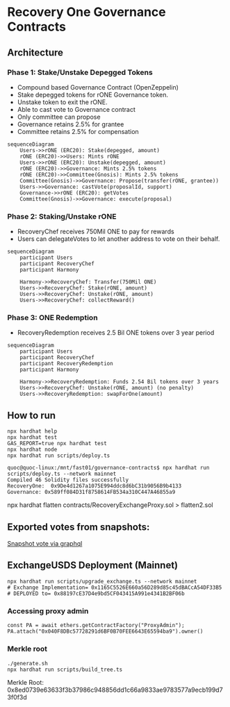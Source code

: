 # Recovery One Governance Contracts

## Architecture

### Phase 1: Stake/Unstake Depegged Tokens

* Compound based Governance Contract (OpenZeppelin)
* Stake depegged tokens for rONE Governance token.
* Unstake token to exit the rONE.
* Able to cast vote to Governance contract
* Only committee can propose
* Governance retains 2.5% for grantee
* Committee retains 2.5% for compensation

```mermaid
sequenceDiagram
    Users->>rONE (ERC20): Stake(depegged, amount)
    rONE (ERC20)->>Users: Mints rONE
    Users->>rONE (ERC20): Unstake(depegged, amount)
    rONE (ERC20)->>Governance: Mints 2.5% tokens
    rONE (ERC20)->>Committee(Gnosis): Mints 2.5% tokens
    Committee(Gnosis)->>Governance: Propose(transfer(rONE, grantee))
    Users->>Governance: castVote(proposalId, support)
    Governance->>rONE (ERC20): getVotes
    Committee(Gnosis)->>Governance: execute(proposal)
```

### Phase 2: Staking/Unstake rONE

* RecoveryChef receives 750Mil ONE to pay for rewards
* Users can delegateVotes to let another address to vote on their behalf.

```mermaid
sequenceDiagram
    participant Users
    participant RecoveryChef
    participant Harmony

    Harmony->>RecoveryChef: Transfer(750Mil ONE)
    Users->>RecoveryChef: Stake(rONE, amount)
    Users->>RecoveryChef: Unstake(rONE, amount)
    Users->>RecoveryChef: collectReward()
```

### Phase 3: ONE Redemption

* RecoveryRedemption receives 2.5 Bil ONE tokens over 3 year period

```mermaid
sequenceDiagram
    participant Users
    participant RecoveryChef
    participant RecoveryRedemption
    participant Harmony

    Harmony->>RecoveryRedemption: Funds 2.54 Bil tokens over 3 years
    Users->>RecoveryChef: Unstake(rONE, amount) (no penalty)
    Users->>RecoveryRedemption: swapForOne(amount)

```

## How to run
```shell
npx hardhat help
npx hardhat test
GAS_REPORT=true npx hardhat test
npx hardhat node
npx hardhat run scripts/deploy.ts
```


```
quoc@quoc-linux:/mnt/fast01/governance-contracts$ npx hardhat run scripts/deploy.ts --network mainnet
Compiled 46 Solidity files successfully
RecoveryOne:  0x9De4d1267a1075E994ddc8d6bC31b9056B9b4133
Governance: 0x589ff084D31f8758614FB534a310C447A46855a9
````

npx hardhat flatten contracts/RecoveryExchangeProxy.sol > flatten2.sol

## Exported votes from snapshots:

[Snapshot vote via graphql](https://hub.snapshot.org/graphql?operationName=Votes&query=%0Aquery%20Spaces%20%7B%0A%20%20spaces(%0A%20%20%20%20first%3A%2020%2C%0A%20%20%20%20skip%3A%200%2C%0A%20%20%20%20orderBy%3A%20"created"%2C%0A%20%20%20%20orderDirection%3A%20desc%0A%20%20)%20%7B%0A%20%20%20%20id%0A%20%20%20%20name%0A%20%20%20%20about%0A%20%20%20%20network%0A%20%20%20%20symbol%0A%20%20%20%20strategies%20%7B%0A%20%20%20%20%20%20name%0A%20%20%20%20%20%20network%0A%20%20%20%20%20%20params%0A%20%20%20%20%7D%0A%20%20%20%20admins%0A%20%20%20%20members%0A%20%20%20%20filters%20%7B%0A%20%20%20%20%20%20minScore%0A%20%20%20%20%20%20onlyMembers%0A%20%20%20%20%7D%0A%20%20%20%20plugins%0A%20%20%7D%0A%7D%0A%0Aquery%20Proposals%20%7B%0A%20%20proposals(%0A%20%20%20%20first%3A%2020%2C%0A%20%20%20%20skip%3A%200%2C%0A%20%20%20%20where%3A%20%7B%0A%20%20%20%20%20%20state%3A%20"closed"%2C%0A%20%20%20%20%20%20author%3A"0xf0effd4f2834402a0271d41dc62deca87b40e73b"%0A%20%20%20%20%7D%2C%0A%20%20%20%20orderBy%3A%20"created"%2C%0A%20%20%20%20orderDirection%3A%20desc%0A%20%20)%20%7B%0A%20%20%20%20id%0A%20%20%20%20title%0A%20%20%20%20body%0A%20%20%20%20choices%0A%20%20%20%20start%0A%20%20%20%20end%0A%20%20%20%20snapshot%0A%20%20%20%20state%0A%20%20%20%20author%0A%20%20%20%20space%20%7B%0A%20%20%20%20%20%20id%0A%20%20%20%20%20%20name%0A%20%20%20%20%7D%0A%20%20%7D%0A%7D%0A%0Aquery%20Votes%20%7B%0A%20%20votes%20(%0A%20%20%20%20first%3A%201000%0A%20%20%20%20where%3A%20%7B%0A%20%20%20%20%20%20proposal%3A%20"0xa42068299c4a50901160fc12a1d00785aef9a188613792d49ce8a80e0ae72d10"%0A%20%20%20%20%7D%0A%20%20)%20%7B%0A%20%20%20%20id%0A%20%20%20%20voter%0A%20%20%20%20created%0A%20%20%20%20choice%0A%20%20%20%20space%20%7B%0A%20%20%20%20%20%20id%0A%20%20%20%20%7D%0A%20%20%20%20vp%0A%20%20%7D%0A%7D%0A%0Aquery%20Follows%20%7B%0A%20%20follows%20(where%3A%20%7B%20follower%3A%20"0xeF8305E140ac520225DAf050e2f71d5fBcC543e7"%20%7D)%20%7B%0A%20%20%20%20id%0A%20%20%20%20follower%0A%20%20%20%20space%20%7B%0A%20%20%20%20%20%20id%0A%20%20%20%20%7D%0A%20%20%20%20created%0A%20%20%7D%0A%7D%0A)



## ExchangeUSDS Deployment (Mainnet)

```
npx hardhat run scripts/upgrade_exchange.ts --network mainnet
# Exchange Implementation= 0x1165C5526E660a56D289d85c45dBACcA54DF33B5
# DEPLOYED to= 0x88197cE37D4e9bd5CF043415A991e4341B2BF06b
```


### Accessing proxy admin
```
const PA = await ethers.getContractFactory("ProxyAdmin");
PA.attach("0x040F8DBc57728291d6BF0B70FEE6643E65594ba9").owner()
```

### Merkle root

```
./generate.sh
npx hardhat run scripts/build_tree.ts
```

Merkle Root: 0x8ed0739e63633f3b37986c948856dd1c66a9833ae9783577a9ecb199d73f0f3d